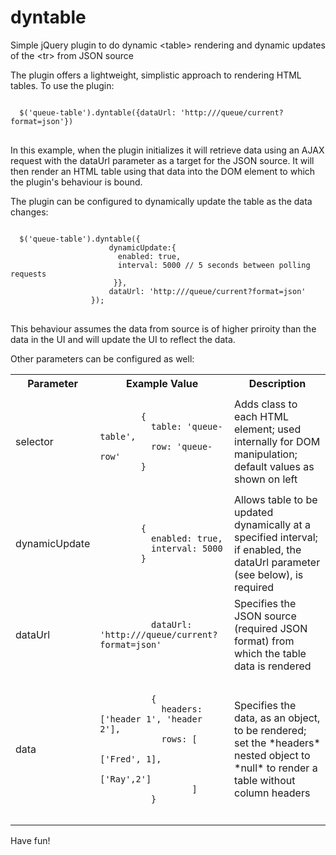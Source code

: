 dyntable
========

Simple jQuery plugin to do dynamic &lt;table> rendering and dynamic updates of the &lt;tr> from JSON source

The plugin offers a lightweight, simplistic approach to rendering HTML tables. To use the plugin:
<pre>
<code>
  $('queue-table').dyntable({dataUrl: 'http://<server>/queue/current?format=json'})
</code>
</pre>
In this example, when the plugin initializes it will retrieve data using an AJAX request with the dataUrl parameter as a target for the JSON source. It will then render an HTML table using that data into the DOM element to which the plugin's behaviour is bound.

The plugin can be configured to dynamically update the table as the data changes:
<pre>
<code>
  $('queue-table').dyntable({
                      dynamicUpdate:{
                        enabled: true,
                        interval: 5000 // 5 seconds between polling requests
                       }},
                      dataUrl: 'http://<server>/queue/current?format=json'
                  });
</code>
</pre>
This behaviour assumes the data from source is of higher priroity than the data in the UI and will update the UI to reflect the data.

Other parameters can be configured as well:

<table>
  <tr><th>Parameter</th><th>Example Value</th><th>Description</th></tr>
  <tr>
    <td>selector</td>
    <td>
      <pre><code>
        {
          table: 'queue-table',
          row: 'queue-row'
        }
      </code></pre>
    </td>
    <td>Adds class to each HTML element; used internally for DOM manipulation; default values as shown on left</td>
  </tr>
  <tr>
    <td>dynamicUpdate</td>
    <td>
      <pre><code>
        {
          enabled: true,
          interval: 5000
        }
      </code></pre>
    </td>
    <td>Allows table to be updated dynamically at a specified interval; if enabled, the dataUrl parameter (see below), is required</td>
  </tr>
  <tr>
    <td>dataUrl</td>
    <td>
      <pre><code>
          dataUrl: 'http://<server>/queue/current?format=json'
      </code></pre>
    </td>
    <td>Specifies the JSON source (required JSON format) from which the table data is rendered</td>
  </tr>
  <tr>
    <td>data</td>
    <td>
      <pre><code>
          {
            headers: ['header 1', 'header 2'], 
            rows: [
                    ['Fred', 1],
                    ['Ray',2']
                  ]
          }
      </code></pre>
    </td>
    <td>Specifies the data, as an object, to be rendered; set the *headers* nested object to *null* to render a table without column headers</td>
  </tr>
</table>

Have fun!
